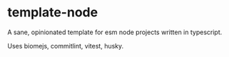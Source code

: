 # template-node

A sane, opinionated template for esm node projects written in typescript.

Uses biomejs, commitlint, vitest, husky.
